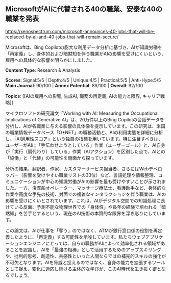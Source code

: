 ## MicrosoftがAIに代替される40の職業、安泰な40の職業を発表

https://xenospectrum.com/microsoft-announces-40-jobs-that-will-be-replaced-by-ai-and-40-jobs-that-will-remain-secure/

Microsoftは、Bing Copilotの膨大な利用データ分析に基づき、AIが知識労働を「再定義」し、身体的および暗黙知を伴う職業がAIの影響を受けにくいという、雇用への具体的な影響を明らかにしました。

**Content Type**: Research & Analysis

**Scores**: Signal:5/5 | Depth:4/5 | Unique:4/5 | Practical:5/5 | Anti-Hype:5/5
**Main Journal**: 90/100 | **Annex Potential**: 89/100 | **Overall**: 92/100

**Topics**: [[AIの雇用への影響, 生成AI, 職務の再定義, AIの能力と限界, キャリア戦略]]

マイクロソフトの研究論文「Working with AI: Measuring the Occupational Implications of Generative AI」は、20万件以上のBing Copilotの会話データを分析し、AIが各職業に与える影響の具体像を提示しています。この研究は、米国の職業情報データベース「O*NET」の職務活動と、AIの利用実態を詳細に分析し、「AI適用性スコア」という独自の指標を用いています。特に注目すべきは、ユーザーがAIに「手伝わせようとしている」作業（ユーザーゴール）と、AI自身が「実行（肩代わり）している」作業（AIアクション）を区別した点で、AIとの「協働」と「代替」の可能性を両面から探っています。

分析の結果、翻訳者、作家、カスタマーサービス担当者、さらにはWebデベロッパー（影響を受けやすい職業リストの33位）など、言語処理や情報整理、コミュニケーションが中心の知識労働がAIの影響を最も受けやすいことが示されました。一方、浚渫船オペレーター、マッサージ療法士、看護助手など、身体的な作業や高度な手先の技術、対面での複雑なインタラクションを伴う職業は、AIの影響を受けにくいとされています。これは、AIがデジタル空間での知識処理に長けている反面、予測不能な物理世界での「身体性」や長年の経験で培われる「暗黙知」を苦手とするという、現在のAI技術の本質的な限界を浮き彫りにしています。

この論文は、AIが仕事を「奪う」のではなく、ATMが銀行窓口係の役割を再定義したように、「再定義」する可能性を示唆しています。私たちウェブアプリケーションエンジニアにとっては、自らの職務がAIによって効率化される領域があることを認識し、AIを「最強の相棒」として活用するためのアップスキリングや、批判的思考、創造性、共感性といった人間ならではの補完的スキルの強化が不可欠となります。AIを脅威と捉えるのではなく、自身の能力を拡張するツールとして捉え、変化に適応し続ける主体的な学びが、このAI時代を生き抜く鍵となるでしょう。